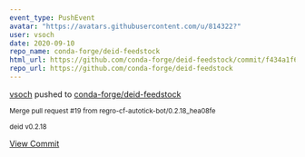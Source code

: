 ```yaml
---
event_type: PushEvent
avatar: "https://avatars.githubusercontent.com/u/814322?"
user: vsoch
date: 2020-09-10
repo_name: conda-forge/deid-feedstock
html_url: https://github.com/conda-forge/deid-feedstock/commit/f434a1f602a4c4d0cade7838d9271e4911ec1a7b
repo_url: https://github.com/conda-forge/deid-feedstock
---
```


<a href='https://github.com/vsoch' target='_blank'>vsoch</a> pushed to <a href='https://github.com/conda-forge/deid-feedstock' target='_blank'>conda-forge/deid-feedstock</a>

<small>Merge pull request #19 from regro-cf-autotick-bot/0.2.18_hea08fe

deid v0.2.18</small>

<a href='https://github.com/conda-forge/deid-feedstock/commit/f434a1f602a4c4d0cade7838d9271e4911ec1a7b' target='_blank'>View Commit</a>
